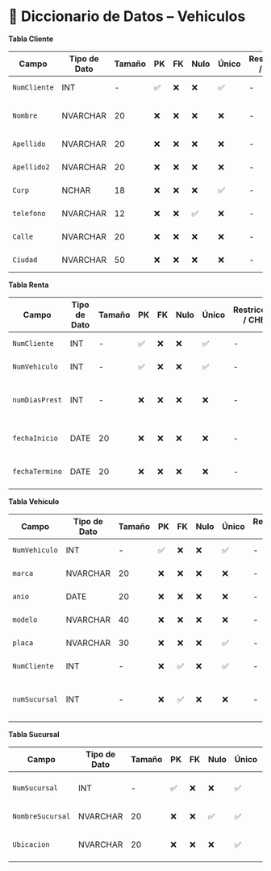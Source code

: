 # 📘 Diccionario de Datos – Vehiculos
**Tabla Cliente**

| Campo           | Tipo de Dato | Tamaño | PK  | FK  | Nulo | Único | Restricciones / CHECK                      | Referencia a                    | Descripción                             |
|----------------|--------------|--------|-----|-----|------|--------|--------------------------------------------|----------------------------------|-----------------------------------------|
| `NumCliente`| INT       | -    | ✅  | ❌  | ❌   | ✅ |  - | -    | Identificador del cliente               |
| `Nombre`    | NVARCHAR  | 20   | ❌  | ❌  | ❌   | ❌ | -  | -    | Nombre completo del cliente             |
| `Apellido`  | NVARCHAR  | 20   | ❌  | ❌  | ❌   | ❌ | -  | -    | Apellido del cliente                    |
| `Apellido2` | NVARCHAR  | 20   | ❌  | ❌  | ❌   | ❌ | -  | -    | Apellido 2 del cliente                  |
| `Curp`      | NCHAR     | 18   | ❌  | ❌  | ❌   | ✅ | -  | -    | Curp del cliente                        |
| `telefono`  | NVARCHAR  | 12   | ❌  | ❌  | ✅   | ❌ | -  | -    | telefono del cliente                    |
| `Calle`     | NVARCHAR  | 20   | ❌  | ❌  | ❌   | ❌ | -  | -    | Calle del cliente                       |
| `Ciudad`    | NVARCHAR  | 50   | ❌  | ❌  | ❌   | ❌ | -  | -    | Ciudad del cliente                      |


**Tabla Renta**

| Campo           | Tipo de Dato | Tamaño | PK  | FK  | Nulo | Único | Restricciones / CHECK                      | Referencia a                    | Descripción                             |
|----------------|--------------|--------|-----|-----|------|--------|--------------------------------------------|----------------------------------|-----------------------------------------|
| `NumCliente`     | INT       | -    | ✅  | ❌  | ❌   | ✅ |  - | -    | Identificador del cliente           |
| `NumVehiculo`    | INT       | -    | ✅  | ❌  | ❌   | ✅ | -  | -    | Identificador del vehiculo          |
| `numDiasPrest`   | INT       | -    | ❌  | ❌  | ❌   | ❌ | -  | -    | Numero de dias que se presta el vehiculo |
| `fechaInicio`    | DATE      | 20   | ❌  | ❌  | ❌   |❌  | -  | -    | fecha de inicio que se renta        |
| `fechaTermino`   | DATE      | 20   | ❌  | ❌  | ❌   |❌  | -  | -    | fecha de termino que se renta       |


**Tabla Vehiculo**

| Campo           | Tipo de Dato | Tamaño | PK  | FK  | Nulo | Único | Restricciones / CHECK                      | Referencia a                    | Descripción                             |
|----------------|--------------|--------|-----|-----|------|--------|--------------------------------------------|----------------------------------|-----------------------------------------|
| `NumVehiculo`    | INT      | -    | ✅  | ❌  | ❌   |✅  | -  | -    | Identificador del vehiculo          |
| `marca       `   | NVARCHAR | 20   | ❌  | ❌  | ❌   |❌  | -  | -    | Marca del vehiculo                  |
| `anio`           | DATE     | 20   | ❌  | ❌  | ❌   |❌  | -  | -    | Año del vehiculo                    |
| `modelo`         |NVARCHAR  | 40   | ❌  | ❌  | ❌   |❌  | -  | -    | Modelo del carro                    |
| `placa`          |NVARCHAR  | 30   | ❌  | ❌  | ❌   |✅  | -  | -    | Placa del carro                     |
| `NumCliente`     | INT      | -    | ❌  | ✅  | ❌   |✅  |  - | Cliente(NumCliente)    | Identificador del cliente |
| `numSucursal`    |INT       | -    | ❌  | ✅  | ❌   |❌  | -  |Sucursal(NumSucursal) | Numero de sucursal donde esta el carro|


**Tabla Sucursal**

| Campo           | Tipo de Dato | Tamaño | PK  | FK  | Nulo | Único | Restricciones / CHECK                      | Referencia a                    | Descripción                             |
|----------------|--------------|--------|-----|-----|------|--------|--------------------------------------------|----------------------------------|-----------------------------------------|
| `NumSucursal`    | INT       | -    | ✅  | ❌  | ❌   | ✅ | -  | -    | Identificador de la sucursal        |
| `NombreSucursal` | NVARCHAR  | 20   | ❌  | ❌  | ✅   | ✅ | -  | -    | Nombre de la sucursal               |
| `Ubicacion`      | NVARCHAR  | 20   | ❌  | ❌  | ❌   | ✅ | -  | -    | Ubicacion de la sucursal            |



